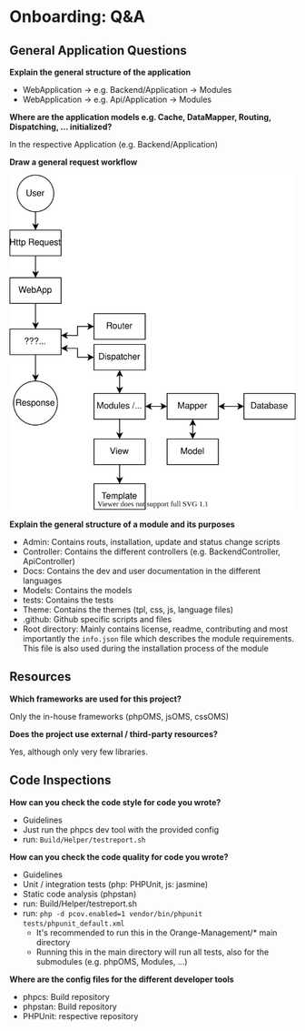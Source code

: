 # Onboarding: Q&A

## General Application Questions

**Explain the general structure of the application**

* WebApplication -> e.g. Backend/Application -> Modules
* WebApplication -> e.g. Api/Application -> Modules

**Where are the application models e.g. Cache, DataMapper, Routing, Dispatching, ... initialized?**

In the respective Application (e.g. Backend/Application)

**Draw a general request workflow**

![](./app_flow.drawio.svg)

**Explain the general structure of a module and its purposes**

* Admin: Contains routs, installation, update and status change scripts
* Controller: Contains the different controllers (e.g. BackendController, ApiController)
* Docs: Contains the dev and user documentation in the different languages
* Models: Contains the models
* tests: Contains the tests
* Theme: Contains the themes (tpl, css, js, language files)
* .github: Github specific scripts and files
* Root directory: Mainly contains license, readme, contributing and most importantly the `info.json` file which describes the module requirements. This file is also used during the installation process of the module

## Resources

**Which frameworks are used for this project?**

Only the in-house frameworks (phpOMS, jsOMS, cssOMS)

**Does the project use external / third-party resources?**

Yes, although only very few libraries.

## Code Inspections

**How can you check the code style for code you wrote?**

* Guidelines
* Just run the phpcs dev tool with the provided config
* run: `Build/Helper/testreport.sh`

**How can you check the code quality for code you wrote?**

* Guidelines
* Unit / integration tests (php: PHPUnit, js: jasmine)
* Static code analysis (phpstan)
* run: Build/Helper/testreport.sh
* run: `php -d pcov.enabled=1 vendor/bin/phpunit tests/phpunit_default.xml`
  * It's recommended to run this in the Orange-Management/* main directory
  * Running this in the main directory will run all tests, also for the submodules (e.g. phpOMS, Modules, ...)

**Where are the config files for the different developer tools**

* phpcs: Build repository
* phpstan: Build repository
* PHPUnit: respective repository
